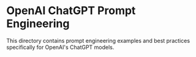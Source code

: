 # OpenAI ChatGPT Prompt Engineering

This directory contains prompt engineering examples and best practices specifically for OpenAI's ChatGPT models. 